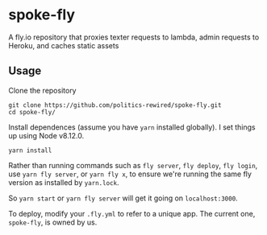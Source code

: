 # spoke-fly

A fly.io repository that proxies texter requests to lambda, admin requests to Heroku, and caches static assets

## Usage

Clone the repository

```
git clone https://github.com/politics-rewired/spoke-fly.git
cd spoke-fly/
```

Install dependences (assume you have `yarn` installed globally). I set things up using Node v8.12.0.

```
yarn install
```

Rather than running commands such as `fly server`, `fly deploy`, `fly login`, use `yarn fly server`, or `yarn fly x`, to ensure we're running the same fly version as installed by `yarn.lock`.

So `yarn start` or `yarn fly server` will get it going on `localhost:3000`.

To deploy, modify your `.fly.yml` to refer to a unique app. The current one, `spoke-fly`, is owned by us.
